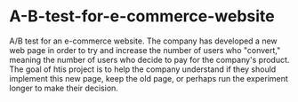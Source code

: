 # A-B-test-for-e-commerce-website
A/B test for an e-commerce website. The company has developed a new web page in order to try and increase the number of users who "convert," meaning the number of users who decide to pay for the company's product. The goal of htis project is to help the company understand if they should implement this new page, keep the old page, or perhaps run the experiment longer to make their decision.

